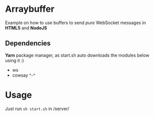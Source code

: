 # Arraybuffer
Example on how to use buffers to send *pure* WebSocket messages in **HTML5** and **NodeJS**

## Dependencies
**Yarn** package manager, as start.sh auto downloads the modules below using it :)
- ws
- cowsay
^-^

# Usage
Just run `sh start.sh` in /server/
